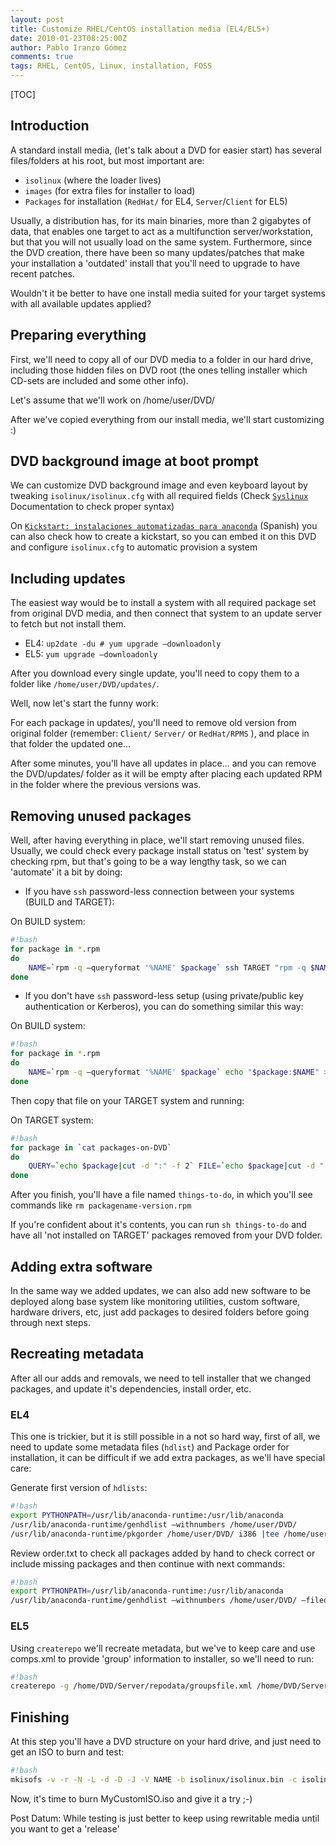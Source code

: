 ```yaml
---
layout: post
title: Customize RHEL/CentOS installation media (EL4/EL5+)
date: 2010-01-23T08:25:00Z
author: Pablo Iranzo Gómez
comments: true
tags: RHEL, CentOS, Linux, installation, FOSS
---
```


[TOC]

## Introduction

A standard install media, (let's talk about a DVD for easier start) has several files/folders at his root, but most important are:

- `isolinux` (where the loader lives)
- `images` (for extra files for installer to load)
- `Packages` for installation (`RedHat/` for EL4, `Server`/`Client` for EL5)

Usually, a distribution has, for its main binaries, more than 2 gigabytes of data, that enables one target to act as a multifunction server/workstation, but that you will not usually load on the same system. Furthermore, since the DVD creation, there have been so many updates/patches that make your installation a 'outdated' install that you'll need to upgrade to have recent patches.

Wouldn't it be better to have one install media suited for your target systems with all available updates applied?

## Preparing everything

First, we'll need to copy all of our DVD media to a folder in our hard drive, including those hidden files on DVD root (the ones telling installer which CD-sets are included and some other info).

Let's assume that we'll work on /home/user/DVD/

After we've copied everything from our install media, we'll start customizing :)

## DVD background image at boot prompt

We can customize DVD background image and even keyboard layout by tweaking `isolinux/isolinux.cfg` with all required fields (Check [`Syslinux`](http://syslinux.zytor.com/wiki/index.php/SYSLINUX) Documentation to check proper syntax)

On [`Kickstart: instalaciones automatizadas para anaconda`]({filename}/2008-05-11-Kickstart-instalaciones.es.md) (Spanish) you can also check how to create a kickstart, so you can embed it on this DVD and configure `isolinux.cfg` to automatic provision a system

## Including updates

The easiest way would be to install a system with all required package set from original DVD media, and then connect that system to an update server to fetch but not install them.

- EL4: `up2date -du # yum upgrade —downloadonly`
- EL5: `yum upgrade —downloadonly`

After you download every single update, you'll need to copy them to a folder like `/home/user/DVD/updates/`.

Well, now let's start the funny work:

For each package in updates/, you'll need to remove old version from original folder (remember: `Client/` `Server/` or `RedHat/RPMS` ), and place in that folder the updated one...

After some minutes, you'll have all updates in place... and you can remove the DVD/updates/ folder as it will be empty after placing each updated RPM in the folder where the previous versions was.

## Removing unused packages

Well, after having everything in place, we'll start removing unused files. Usually, we could check every package install status on 'test' system by checking rpm, but that's going to be a way lengthy task, so we can 'automate' it a bit by doing:

- If you have `ssh` password-less connection between your systems (BUILD and TARGET):

On BUILD system:

```bash
#!bash
for package in *.rpm
do
    NAME=`rpm -q —queryformat '%NAME' $package` ssh TARGET "rpm -q $NAME >/dev/null 2>&1 || echo rm $package" |tee things-to-do
done
```

- If you don't have `ssh` password-less setup (using private/public key authentication or Kerberos), you can do something similar this way:

On BUILD system:

```bash
#!bash
for package in *.rpm
do
    NAME=`rpm -q —queryformat '%NAME' $package` echo "$package:$NAME" > packages-on-DVD
done
```

Then copy that file on your TARGET system and running:

On TARGET system:

```bash
#!bash
for package in `cat packages-on-DVD`
do
    QUERY=`echo $package|cut -d ":" -f 2` FILE=`echo $package|cut -d ":" -f 1` rpm -q —queryformat '%NAME' $QUERY >/dev/null 2>&1 || echo rm $FILE|tee things-to-do
done
```

After you finish, you'll have a file named `things-to-do`, in which you'll see commands like `rm packagename-version.rpm`

If you're confident about it's contents, you can run `sh things-to-do` and have all 'not installed on TARGET' packages removed from your DVD folder.

## Adding extra software

In the same way we added updates, we can also add new software to be deployed along base system like monitoring utilities, custom software, hardware drivers, etc, just add packages to desired folders before going through next steps.

## Recreating metadata

After all our adds and removals, we need to tell installer that we changed packages, and update it's dependencies, install order, etc.

### EL4

This one is trickier, but it is still possible in a not so hard way, first of all, we need to update some metadata files (`hdlist`) and Package order for installation, it can be difficult if we add extra packages, as we'll have special care:

Generate first version of `hdlists`:

```bash
#!bash
export PYTHONPATH=/usr/lib/anaconda-runtime:/usr/lib/anaconda
/usr/lib/anaconda-runtime/genhdlist —withnumbers /home/user/DVD/
/usr/lib/anaconda-runtime/pkgorder /home/user/DVD/ i386 |tee /home/user/order.txt
```

Review order.txt to check all packages added by hand to check correct or include missing packages and then continue with next commands:

```bash
#!bash
export PYTHONPATH=/usr/lib/anaconda-runtime:/usr/lib/anaconda
/usr/lib/anaconda-runtime/genhdlist —withnumbers /home/user/DVD/ —fileorder /home/user/order.txt
```

### EL5

Using `createrepo` we'll recreate metadata, but we've to keep care and use comps.xml to provide 'group' information to installer, so we'll need to run:

```bash
#!bash
createrepo -g /home/DVD/Server/repodata/groupsfile.xml /home/DVD/Server/
```

## Finishing

At this step you'll have a DVD structure on your hard drive, and just need to get an ISO to burn and test:

```bash
#!bash
mkisofs -v -r -N -L -d -D -J -V NAME -b isolinux/isolinux.bin -c isolinux/boot.cat -no-emul-boot -boot-load-size 4 -boot-info-table -x lost+found -m .svn -o MyCustomISO.iso /home/user/DVD/
```

Now, it's time to burn MyCustomISO.iso and give it a try ;-)

Post Datum: While testing is just better to keep using rewritable media until you want to get a 'release'

